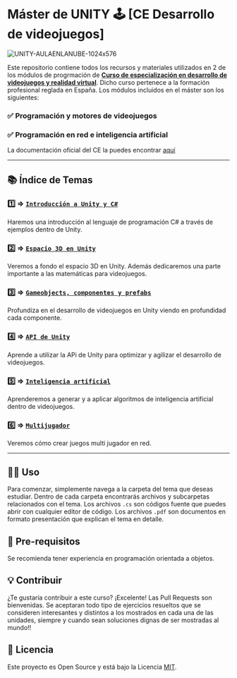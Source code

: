 # Máster de UNITY 🕹 [CE Desarrollo de videojuegos]
![UNITY-AULAENLANUBE-1024x576](https://github.com/aulaenlanube/master-unity/assets/15714409/8e8a3843-e403-47f2-949e-e4287ea9686e)

Este repositorio contiene todos los recursos y materiales utilizados en 2 de los módulos de progrmación de [**Curso de especialización en desarrollo de videojuegos y realidad virtual**](https://www.todofp.es/que-estudiar/loe/informatica-comunicaciones/ce-desarrollo-videojuegos-realidad-virtual.html). Dicho curso pertenece a la formación profesional reglada en España. Los módulos incluidos en el máster son los siguientes:

### ✅ Programación y motores de videojuegos   
### ✅ Programación en red e inteligencia artificial

La documentación oficial del CE la puedes encontrar [aquí](https://www.boe.es/diario_boe/txt.php?id=BOE-A-2021-7555)


---

## 📚 Índice de Temas

### 1️⃣ &#8658; [**`Introducción a Unity y C#`**](master-unity/Assets/tema1) 
Haremos una introducción al lenguaje de programación C# a través de ejemplos dentro de Unity.

### 2️⃣ &#8658; [**`Espacio 3D en Unity`**](master-unity/Assets/tema2) 
Veremos a fondo el espacio 3D en Unity. Además dedicaremos una parte importante a las matemáticas para videojuegos.

### 3️⃣ &#8658; [**`Gameobjects, componentes y prefabs`**](master-unity/Assets/tema3)
Profundiza en el desarrollo de videojuegos en Unity viendo en profundidad cada componente. 

### 4️⃣ &#8658; [**`API de Unity`**](master-unity/Assets/tema4) 
Aprende a utilizar la APi de Unity para optimizar y agilizar el desarrollo de videojuegos.

### 5️⃣ &#8658; [**`Inteligencia artificial`**](master-unity/Assets/tema5)
Aprenderemos a generar y a aplicar algoritmos de inteligencia artificial dentro de videojuegos.

### 6️⃣ &#8658; [**`Multijugador`**](master-unity/Assets/tema6)
Veremos cómo crear juegos multi jugador en red.

---

## 👨‍💻 Uso

Para comenzar, simplemente navega a la carpeta del tema que deseas estudiar. Dentro de cada carpeta encontrarás archivos y subcarpetas relacionados con el tema. Los archivos `.cs` son códigos fuente que puedes abrir con cualquier editor de código. Los archivos `.pdf` son documentos en formato presentación que explican el tema en detalle.  

## 🌱 Pre-requisitos

Se recomienda tener experiencia en programación orientada a objetos.

## 💡 Contribuir

¿Te gustaría contribuir a este curso? ¡Excelente! Las Pull Requests son bienvenidas. Se aceptaran todo tipo de ejercicios resueltos que se consideren interesantes y distintos a los mostrados en cada una de las unidades, siempre y cuando sean soluciones dignas de ser mostradas al mundo!!

## 📖 Licencia

Este proyecto es Open Source y está bajo la Licencia [MIT](https://es.wikipedia.org/wiki/Licencia_MIT).

